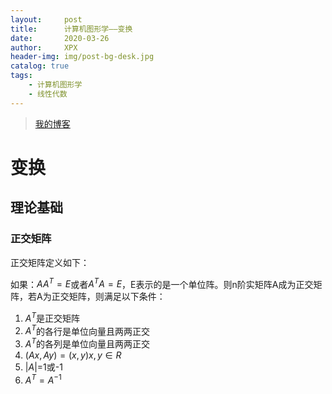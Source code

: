 ```yaml
---
layout:     post
title:      计算机图形学——变换
date:       2020-03-26
author:     XPX
header-img: img/post-bg-desk.jpg
catalog: true
tags:
    - 计算机图形学
    - 线性代数
---
```

> [我的博客](http://xjxpx.github.io)

# 变换

## 理论基础
### 正交矩阵

正交矩阵定义如下：

如果：$AA^T=E$或者$A^TA=E$，E表示的是一个单位阵。则n阶实矩阵A成为正交矩阵，若A为正交矩阵，则满足以下条件：
1. $A^T$是正交矩阵
2. $A^T$的各行是单位向量且两两正交
3. $A^T$的各列是单位向量且两两正交
4. $(Ax,Ay)=(x,y) x,y∈R$
5. $\lvert A \lvert$=1或-1
6. $A^T = A^{-1}$




